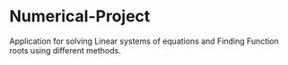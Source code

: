 # Numerical-Project
Application for solving Linear systems of equations and Finding Function roots using different methods.

